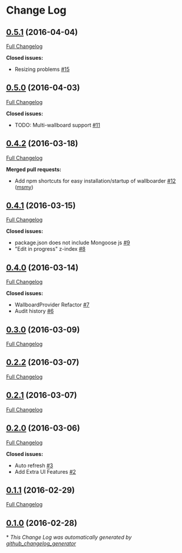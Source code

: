 # Change Log

## [0.5.1](https://github.com/hjamesw93/wallboarder/tree/0.5.1) (2016-04-04)
[Full Changelog](https://github.com/hjamesw93/wallboarder/compare/0.5.0...0.5.1)

**Closed issues:**

- Resizing problems [\#15](https://github.com/hjamesw93/wallboarder/issues/15)

## [0.5.0](https://github.com/hjamesw93/wallboarder/tree/0.5.0) (2016-04-03)
[Full Changelog](https://github.com/hjamesw93/wallboarder/compare/0.4.2...0.5.0)

**Closed issues:**

- TODO: Multi-wallboard support [\#11](https://github.com/hjamesw93/wallboarder/issues/11)

## [0.4.2](https://github.com/hjamesw93/wallboarder/tree/0.4.2) (2016-03-18)
[Full Changelog](https://github.com/hjamesw93/wallboarder/compare/0.4.1...0.4.2)

**Merged pull requests:**

- Add npm shortcuts for easy installation/startup of wallboarder [\#12](https://github.com/hjamesw93/wallboarder/pull/12) ([msmy](https://github.com/msmy))

## [0.4.1](https://github.com/hjamesw93/wallboarder/tree/0.4.1) (2016-03-15)
[Full Changelog](https://github.com/hjamesw93/wallboarder/compare/0.4.0...0.4.1)

**Closed issues:**

- package.json does not include Mongoose js [\#9](https://github.com/hjamesw93/wallboarder/issues/9)
- "Edit in progress" z-index [\#8](https://github.com/hjamesw93/wallboarder/issues/8)

## [0.4.0](https://github.com/hjamesw93/wallboarder/tree/0.4.0) (2016-03-14)
[Full Changelog](https://github.com/hjamesw93/wallboarder/compare/0.3.0...0.4.0)

**Closed issues:**

- WallboardProvider Refactor [\#7](https://github.com/hjamesw93/wallboarder/issues/7)
- Audit history [\#6](https://github.com/hjamesw93/wallboarder/issues/6)

## [0.3.0](https://github.com/hjamesw93/wallboarder/tree/0.3.0) (2016-03-09)
[Full Changelog](https://github.com/hjamesw93/wallboarder/compare/0.2.2...0.3.0)

## [0.2.2](https://github.com/hjamesw93/wallboarder/tree/0.2.2) (2016-03-07)
[Full Changelog](https://github.com/hjamesw93/wallboarder/compare/0.2.1...0.2.2)

## [0.2.1](https://github.com/hjamesw93/wallboarder/tree/0.2.1) (2016-03-07)
[Full Changelog](https://github.com/hjamesw93/wallboarder/compare/0.2.0...0.2.1)

## [0.2.0](https://github.com/hjamesw93/wallboarder/tree/0.2.0) (2016-03-06)
[Full Changelog](https://github.com/hjamesw93/wallboarder/compare/0.1.1...0.2.0)

**Closed issues:**

- Auto refresh [\#3](https://github.com/hjamesw93/wallboarder/issues/3)
- Add Extra UI Features [\#2](https://github.com/hjamesw93/wallboarder/issues/2)

## [0.1.1](https://github.com/hjamesw93/wallboarder/tree/0.1.1) (2016-02-29)
[Full Changelog](https://github.com/hjamesw93/wallboarder/compare/0.1.0...0.1.1)

## [0.1.0](https://github.com/hjamesw93/wallboarder/tree/0.1.0) (2016-02-28)


\* *This Change Log was automatically generated by [github_changelog_generator](https://github.com/skywinder/Github-Changelog-Generator)*